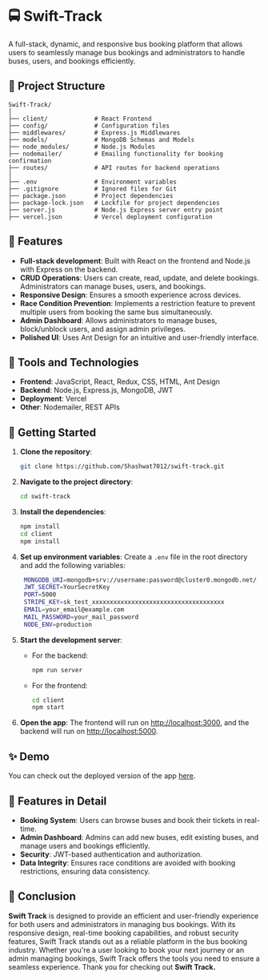 
# 🚍 Swift-Track

A full-stack, dynamic, and responsive bus booking platform that allows users to seamlessly manage bus bookings and administrators to handle buses, users, and bookings efficiently.

## 📂 Project Structure

```
Swift-Track/
│
├── client/             # React Frontend
├── config/             # Configuration files
├── middlewares/        # Express.js Middlewares
├── models/             # MongoDB Schemas and Models
├── node_modules/       # Node.js Modules
├── nodemailer/         # Emailing functionality for booking confirmation
├── routes/             # API routes for backend operations
│
├── .env                # Environment variables
├── .gitignore          # Ignored files for Git
├── package.json        # Project dependencies
├── package-lock.json   # Lockfile for project dependencies
├── server.js           # Node.js Express server entry point
├── vercel.json         # Vercel deployment configuration
```

## 🌟 Features

- **Full-stack development**: Built with React on the frontend and Node.js with Express on the backend.
- **CRUD Operations**: Users can create, read, update, and delete bookings. Administrators can manage buses, users, and bookings.
- **Responsive Design**: Ensures a smooth experience across devices.
- **Race Condition Prevention**: Implements a restriction feature to prevent multiple users from booking the same bus simultaneously.
- **Admin Dashboard**: Allows administrators to manage buses, block/unblock users, and assign admin privileges.
- **Polished UI**: Uses Ant Design for an intuitive and user-friendly interface.
  
## 🔧 Tools and Technologies

- **Frontend**: JavaScript, React, Redux, CSS, HTML, Ant Design
- **Backend**: Node.js, Express.js, MongoDB, JWT
- **Deployment**: Vercel
- **Other**: Nodemailer, REST APIs

## 🚀 Getting Started

1. **Clone the repository**:
   ```bash
   git clone https://github.com/Shashwat7012/swift-track.git
   ```
   
2. **Navigate to the project directory**:
   ```bash
   cd swift-track
   ```

3. **Install the dependencies**:
   ```bash
   npm install
   cd client
   npm install
   ```

4. **Set up environment variables**:
   Create a `.env` file in the root directory and add the following variables:
   ```bash
    MONGODB_URI=mongodb+srv://username:password@cluster0.mongodb.net/
    JWT_SECRET=YourSecretKey
    PORT=5000
    STRIPE_KEY=sk_test_xxxxxxxxxxxxxxxxxxxxxxxxxxxxxxxxxxxxx
    EMAIL=your_email@example.com
    MAIL_PASSWORD=your_mail_password
    NODE_ENV=production
   ```

5. **Start the development server**:
   - For the backend:
     ```bash
     npm run server
     ```
   - For the frontend:
     ```bash
     cd client
     npm start
     ```

6. **Open the app**:
   The frontend will run on [http://localhost:3000](http://localhost:3000), and the backend will run on [http://localhost:5000](http://localhost:5000).

## ✨ Demo

You can check out the deployed version of the app [here](https://swift-track.vercel.app/).

## 📑 Features in Detail

- **Booking System**: Users can browse buses and book their tickets in real-time.
- **Admin Dashboard**: Admins can add new buses, edit existing buses, and manage users and bookings efficiently.
- **Security**: JWT-based authentication and authorization.
- **Data Integrity**: Ensures race conditions are avoided with booking restrictions, ensuring data consistency.


## 📝 Conclusion
**Swift Track** is designed to provide an efficient and user-friendly experience for both users and administrators in managing bus bookings. With its responsive design, real-time booking capabilities, and robust security features, Swift Track stands out as a reliable platform in the bus booking industry. Whether you're a user looking to book your next journey or an admin managing bookings, Swift Track offers the tools you need to ensure a seamless experience. Thank you for checking out **Swift Track.**
